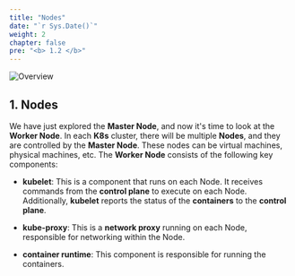 ```yaml
---
title: "Nodes"
date: "`r Sys.Date()`"
weight: 2
chapter: false
pre: "<b> 1.2 </b>"
---
```


![Overview](/fcj-ss2-workshop-001/images/1-Basic_concepts./02.webp)

## 1. Nodes

We have just explored the **Master Node**, and now it's time to look at the **Worker Node**. In each **K8s** cluster, there will be multiple **Nodes**, and they are controlled by the **Master Node**. These nodes can be virtual machines, physical machines, etc. The **Worker Node** consists of the following key components:

- **kubelet**: This is a component that runs on each Node. It receives commands from the **control plane** to execute on each Node. Additionally, **kubelet** reports the status of the **containers** to the **control plane**.

- **kube-proxy**: This is a **network proxy** running on each Node, responsible for networking within the Node.

- **container runtime**: This component is responsible for running the containers.
